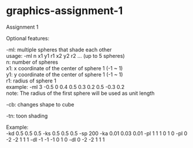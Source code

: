 graphics-assignment-1
=====================

Assignment 1

Optional features:

-ml: multiple spheres that shade each other  
usage: -ml n x1 y1 r1 x2 y2 r2 ... (up to 5 spheres)  
n:  number of spheres  
x1: x coordinate of the center of sphere 1 (-1 ~ 1)  
y1: y coordinate of the center of sphere 1 (-1 ~ 1)  
r1: radius of sphere 1  
example: -ml 3 -0.5 0 0.4 0.5 0.3 0.2 0.5 -0.3 0.2  
note: The radius of the first sphere will be used as unit length  
  
-cb: changes shape to cube

-tn: toon shading

Example:  
-kd 0.5 0.5 0.5 -ks 0.5 0.5 0.5 -sp 200 -ka 0.01 0.03 0.01 -pl 1 1 1 0 1 0 -pl 0 -2 -2 1 1 1 -dl -1 -1 -1 0 1 0 -dl 0 -2 -2 1 1 1
